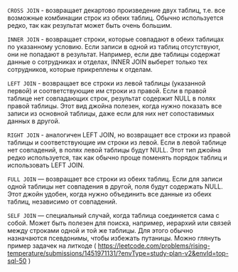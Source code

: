 `CROSS JOIN` - возвращает декартово произведение двух таблиц, т.е. все возможные комбинации строк из обеих таблиц. Обычно используется редко, так как результат может быть очень большим.

`INNER JOIN` - возвращает строки, которые совпадают в обеих таблицах по указанному условию. Если записи в одной из таблиц отсутствуют, они не попадают в результат. Например, если две таблицы содержат данные о сотрудниках и отделах, INNER JOIN выберет только тех сотрудников, которые прикреплены к отделам.

`LEFT JOIN` - возвращает все строки из левой таблицы (указанной первой) и соответствующие им строки из правой. Если в правой таблице нет совпадающих строк, результат содержит NULL в полях правой таблицы. Этот вид джойна полезен, когда нужно показать все записи из основной таблицы, даже если для них нет сопоставимых данных в другой.

`RIGHT JOIN` - аналогичен LEFT JOIN, но возвращает все строки из правой таблицы и соответствующие им строки из левой. Если в левой таблице нет совпадений, в полях левой таблицы будут NULL. Этот тип джойна редко используется, так как обычно проще поменять порядок таблиц и использовать LEFT JOIN.

`FULL JOIN`  — возвращает все строки из обеих таблиц. Если для записи одной таблицы нет совпадения в другой, поля будут содержать NULL. Этот джойн удобен, когда нужно объединить все данные из обеих таблиц, независимо от совпадений.

`SELF JOIN` — специальный случай, когда таблица соединяется сама с собой. Может быть полезен для поиска, например, иерархий или связей между строками одной и той же таблицы. Для этого обычно назначаются псевдонимы, чтобы избежать путаницы. Можно глянуть пример задачек на литкоде ( https://leetcode.com/problems/rising-temperature/submissions/1451971131/?envType=study-plan-v2&envId=top-sql-50 )


